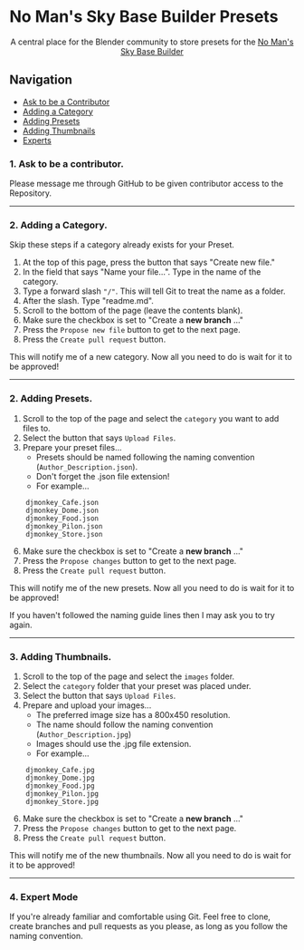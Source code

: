 # No Man's Sky Base Builder Presets

<p align="center">
A central place for the Blender community to store presets for the <a href="https://www.nexusmods.com/nomanssky/mods/984">No Man's Sky Base Builder</a>
</p>

## Navigation

<ul>
  <li><a href="#ask">Ask to be a Contributor</a></li>
  <li><a href="#category">Adding a Category</a></li>
  <li><a href="#presets">Adding Presets</a></li>
  <li><a href="#thumbnails">Adding Thumbnails</a></li>
  <li><a href="#experts">Experts</a></li>
</ul>


<a name="ask"></a>

### 1. Ask to be a contributor.

Please message me through GitHub to be given contributor access to the Repository.

___

<a name="category"></a>

### 2. Adding a Category.

Skip these steps if a category already exists for your Preset.

1. At the top of this page, press the button that says "Create new file."
2. In the field that says "Name your file...". Type in the name of the category.
3. Type a forward slash `"/"`. This will tell Git to treat the name as a folder.
4. After the slash. Type "readme.md".
5. Scroll to the bottom of the page (leave the contents blank).
6. Make sure the checkbox is set to "Create a __new branch__ ..."
7. Press the `Propose new file` button to get to the next page.
8. Press the `Create pull request` button.

This will notify me of a new category. Now all you need to do is wait for it
to be approved!

___

<a name="presets"></a>

### 2. Adding Presets.

1. Scroll to the top of the page and select the `category` you want to add files to.
2. Select the button that says `Upload Files`.
3. Prepare your preset files...
    * Presets should be named following the naming convention (`Author_Description.json`).
    * Don't forget the .json file extension!
    * For example...

```
    djmonkey_Cafe.json
    djmonkey_Dome.json
    djmonkey_Food.json
    djmonkey_Pilon.json
    djmonkey_Store.json
```

6. Make sure the checkbox is set to "Create a __new branch__ ..."
7. Press the `Propose changes` button to get to the next page.
8. Press the `Create pull request` button.

This will notify me of the new presets. Now all you need to do is wait for it
to be approved!

If you haven't followed the naming guide lines then I may ask you to try again.

___

<a name="thumbnails"></a>

### 3. Adding Thumbnails.

1. Scroll to the top of the page and select the `images` folder.
2. Select the `category` folder that your preset was placed under.
2. Select the button that says `Upload Files`.
3. Prepare and upload your images...
    * The preferred image size has a 800x450 resolution.
    * The name should follow the naming convention (`Author_Description.jpg`)
    * Images should use the .jpg file extension.
    * For example...

```
    djmonkey_Cafe.jpg
    djmonkey_Dome.jpg
    djmonkey_Food.jpg
    djmonkey_Pilon.jpg
    djmonkey_Store.jpg
```

6. Make sure the checkbox is set to "Create a __new branch__ ..."
7. Press the `Propose changes` button to get to the next page.
8. Press the `Create pull request` button.

This will notify me of the new thumbnails. Now all you need to do is wait for it
to be approved!

___

<a name="experts"></a>

### 4. Expert Mode

If you're already familiar and comfortable using Git. Feel free to clone, create branches 
and pull requests as you please, as long as you follow the naming convention.